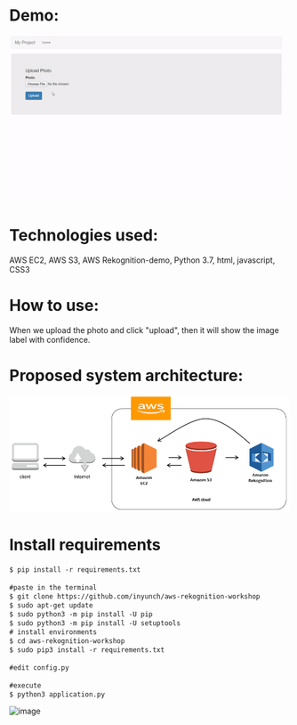 # Demo:
![image](https://github.com/manbobo2002/rekognition-demo/blob/master/Rekognizion%20Demo.gif)  

# Technologies used:  
AWS EC2, AWS S3, AWS Rekognition-demo, Python 3.7, html, javascript, CSS3

# How to use:  
When we upload the photo and click "upload", then it will show the image label with confidence.  

# Proposed system architecture:
![image](https://github.com/manbobo2002/rekognition-demo/blob/master/Solution%20Diagram.PNG)  

# Install requirements

```shell
$ pip install -r requirements.txt

#paste in the terminal 
$ git clone https://github.com/inyunch/aws-rekognition-workshop
$ sudo apt-get update 
$ sudo python3 -m pip install -U pip
$ sudo python3 -m pip install -U setuptools
# install environments 
$ cd aws-rekognition-workshop 
$ sudo pip3 install -r requirements.txt

#edit config.py 

#execute 
$ python3 application.py

```
![image](https://user-images.githubusercontent.com/38029306/168454685-929dc788-0c64-4d75-beb0-62965ff98198.png)
